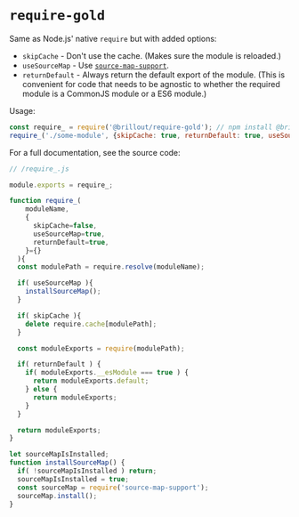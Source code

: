<!---






    WARNING, READ THIS.
    This is a computed file. Do not edit.
    Edit `/readme.template.md` instead.












    WARNING, READ THIS.
    This is a computed file. Do not edit.
    Edit `/readme.template.md` instead.












    WARNING, READ THIS.
    This is a computed file. Do not edit.
    Edit `/readme.template.md` instead.












    WARNING, READ THIS.
    This is a computed file. Do not edit.
    Edit `/readme.template.md` instead.












    WARNING, READ THIS.
    This is a computed file. Do not edit.
    Edit `/readme.template.md` instead.






-->
# `require-gold`

Same as Node.js' native `require` but with added options:
 - `skipCache` - Don't use the cache. (Makes sure the module is reloaded.)
 - `useSourceMap` - Use [`source-map-support`](https://github.com/evanw/node-source-map-support).
 - `returnDefault` - Always return the default export of the module. (This is convenient for code that needs to be agnostic to whether the required module is a CommonJS module or a ES6 module.)

Usage:

~~~js
const require_ = require('@brillout/require-gold'); // npm install @brillout/require-gold
require_('./some-module', {skipCache: true, returnDefault: true, useSourceMap: true});
~~~

For a full documentation, see the source code:

~~~js
// /require_.js

module.exports = require_;

function require_(
    moduleName,
    {
      skipCache=false,
      useSourceMap=true,
      returnDefault=true,
    }={}
  ){
  const modulePath = require.resolve(moduleName);

  if( useSourceMap ){
    installSourceMap();
  }

  if( skipCache ){
    delete require.cache[modulePath];
  }

  const moduleExports = require(modulePath);

  if( returnDefault ) {
    if( moduleExports.__esModule === true ) {
      return moduleExports.default;
    } else {
      return moduleExports;
    }
  }

  return moduleExports;
}

let sourceMapIsInstalled;
function installSourceMap() {
  if( !sourceMapIsInstalled ) return;
  sourceMapIsInstalled = true;
  const sourceMap = require('source-map-support');
  sourceMap.install();
}
~~~

<!---






    WARNING, READ THIS.
    This is a computed file. Do not edit.
    Edit `/readme.template.md` instead.












    WARNING, READ THIS.
    This is a computed file. Do not edit.
    Edit `/readme.template.md` instead.












    WARNING, READ THIS.
    This is a computed file. Do not edit.
    Edit `/readme.template.md` instead.












    WARNING, READ THIS.
    This is a computed file. Do not edit.
    Edit `/readme.template.md` instead.












    WARNING, READ THIS.
    This is a computed file. Do not edit.
    Edit `/readme.template.md` instead.






-->
